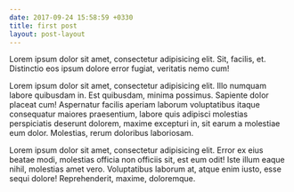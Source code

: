 ```yaml
---
date: 2017-09-24 15:58:59 +0330
title: first post
layout: post-layout
---
```


Lorem ipsum dolor sit amet, consectetur adipisicing elit. Sit, facilis, et. Distinctio eos ipsum dolore error fugiat, veritatis nemo cum!

Lorem ipsum dolor sit amet, consectetur adipisicing elit. Illo numquam labore quibusdam in. Est quibusdam, minima possimus. Sapiente dolor placeat cum! Aspernatur facilis aperiam laborum voluptatibus itaque consequatur maiores praesentium, labore quis adipisci molestias perspiciatis deserunt dolorem, maxime excepturi in, sit earum a molestiae eum dolor. Molestias, rerum doloribus laboriosam.

Lorem ipsum dolor sit amet, consectetur adipisicing elit. Error ex eius beatae modi, molestias officia non officiis sit, est eum odit! Iste illum eaque nihil, molestias amet vero. Voluptatibus laborum at, atque enim iusto, esse sequi dolore! Reprehenderit, maxime, doloremque.
